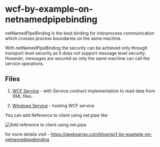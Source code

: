 # wcf-by-example-on-netnamedpipebinding

netNamedPipeBinding is the best binding for interprocess communication which crosses process boundaries on the same machine.

With netNamedPipeBinding the security can be achieved only through transport level security as it does not support message level security. 
However, messages are secured as only the same machine can call the service operations.

## Files
1. [WCF Service](https://github.com/geeksarray/wcf-by-example-on-netnamedpipebinding/tree/master/WCF%20Service%20with%20NetNamedPipeBindings/Northwind%20Services/NorthwindServices) - with Service contract implementation to read data from XML files.

1. [Windows Service](https://github.com/geeksarray/wcf-by-example-on-netnamedpipebinding/tree/master/WCF%20Service%20with%20NetNamedPipeBindings/Northwind%20Services/NorthwindHost)   - hosting WCF service

You can add Reference to client using net.pipe like

![Add reference to client using net.pipe](https://geeksarray.com/images/blog/NetNamedPipeBinding-Reference.png)



for more details visit - https://geeksarray.com/blog/wcf-by-example-on-netnamedpipebinding

